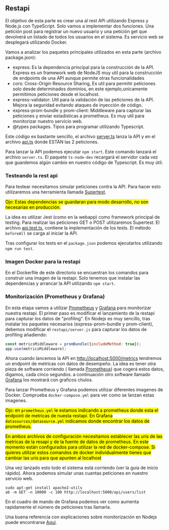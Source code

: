 ## Restapi

El objetivo de esta parte es crear una al rest APi utilizando Express y Node.js con TypeScript. Solo vamos a implementar
dos funciones. Una petición post para registrar un nuevo usuario y una petición get que devolverá un listado de todos
los usuarios en el sistema. Es servicio web se desplegará utilizando Docker.

Vamos a analizar los paquetes principales utilizados en esta parte (archivo package.json):

- express: Es la dependencia principal para la construcción de la API. Express es un framework web de NodeJS muy util
  para la construcción de endpoints de una API aunque permite otras funcionalidades
- cors: Cross-Origin Resource Sharing, Es util para permitir peticiones solo desde determinados dominios, en este
  ejemplo,unicamente permitimos peticiones desde el localhost.
- express-validator: Util para la validación de las peticiones de la API. Mejora la seguridad evitando ataques de
  inyección de código.
- express-prom-bundle y prom-client: Middleware para capturar las peticiones y enviar estadísticas a prometheus. Es muy
  util para monitorizar nuestro servicio web.
- @types packages. Tipos para programar utilizando Typescript.

Este código es bastante sencillo, el archivo [server.ts](server.ts) lanza la API y en el archivo [api.ts](api.ts) donde
ESTÁN las 2 peticiones.

Para lanzar la API podemos ejecutar `npm start`. Este comando lanzará el archivo `server.ts`. El paquete `ts-node-dev`
recargará el servidor cada vez que guardemos algún cambio en nuestro código de Typescript. Es muy útil.

### Testeando la rest api

Para testear necesitamos simular peticiones contra la API. Para hacer esto utilizaremos una herramienta
llamada [Supertest](https://www.npmjs.com/package/supertest).

<mark>Ojo: Estas dependencias se guardaran para modo desarrollo, no son necesarias en producción.</mark>

La idea es utilizar Jest (como en la webapp) como framework principal de testing. Para realizar las peticiones GET o
POST utilizaremos Supertest. El archivo [api.test.ts](tests/api.test.ts), contiene la implementación de los tests. El
método `beforeAll` se carga al iniciar la API.

Tras configurar los tests en el `package.json` podemos ejecutarlos utilizando `npm run test`.

### Imagen Docker para la restapi

En el Dockerfile de este directorio se encuentran los comandos para construir una imagen de la restapi. Solo tenemos que
instalar las dependencias y arrancar la API utilizando `npm start`.

### Monitorización (Prometheus y Grafana)

En esta etapa vamos a utilizar [Prometheus](https://prometheus.io/) y [Grafana](https://grafana.com/) para monitorizar
nuestra restapi. El primer paso es modificar el lanzamiento de la restapi para capturar los datos de "profiling". En
Nodejs es muy sencillo, tras instalar los paquetes necesarios (express-prom-bundle y prom-client), debemos modificar
el `restapi/server.js` para capturar los datos de profiling añadiendo:

```javascript
const metricsMiddleware = promBundle({includeMethod: true});
app.use(metricsMiddleware);
```

Ahora cuando lancemos la API en [http://localhost:5000/metrics](http://localhost:5000/metrics) tendremos un endpoint de
metricas con datos de desempeño. La idea es tener otra pieza de software corriendo (
llamada [Prometheus](https://prometheus.io/)) que cogerá estos datos, digamos, cada cinco segundos. a continuación otro
software llamado [Grafana](https://grafana.com/) los mostrará con graficos chulos.

Para lanzar Prometheus y Grafana podemos utilizar diferentes imagenes de Docker. Comprueba `docker-compose.yml` para ver
como se lanzan estas imagenes.

<mark>Ojo: en `prometheus.yml` le estamos indicando a prometheus donde esta el endpoint de metricas de nuesta restapi.
En Grafana `datasources/datasource.yml` indicamos donde encontrar los datos de prometheus.</mark>

<mark>En ambos archivos de configuración necesitamos establecer las uris de las metricas de la resapi y de la fuente de
datos de prometheus. En este momento están configurados para utilizar la red de docker-compose. Si quieres utilizar
estos comandos de docker individualmente tienes que cambiar las uris para que apunten al localhost</mark>

Una vez lanzado esto todo el sistema está corriendo (ver la guia de inicio rápido). Ahora podemos simular unas cuantas
peticiones en nuestro servicio web.

```
sudo apt-get install apache2-utils
ab -m GET -n 10000 -c 100 http://localhost:5000/api/users/list
```

En el cuadro de mando de Grafana podemos ver como aumenta rapidamente el número de peticiones tras llamarla.

Una buena referencia con explicaciones sobre monitorización en Nodejs puede
encontrarse [Aqui](https://github.com/coder-society/nodejs-application-monitoring-with-prometheus-and-grafana).

